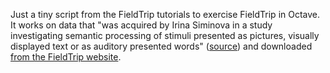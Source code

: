 Just a tiny script from the FieldTrip tutorials to exercise FieldTrip in
Octave. It works on data that "was acquired by Irina Siminova in a study 
investigating semantic processing of stimuli presented as pictures, 
visually displayed text or as auditory presented words"
([source](http://www.fieldtriptoolbox.org/tutorial/continuous/)) and
downloaded [from the FieldTrip website](ftp://ftp.fieldtriptoolbox.org/pub/fieldtrip/tutorial/SubjectEEG.zip).